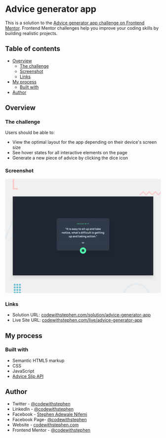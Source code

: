 # Advice generator app

This is a solution to the [Advice generator app challenge on Frontend Mentor](https://www.frontendmentor.io/challenges/advice-generator-app-QdUG-13db). Frontend Mentor challenges help you improve your coding skills by building realistic projects.

## Table of contents

- [Overview](#overview)
  - [The challenge](#the-challenge)
  - [Screenshot](#screenshot)
  - [Links](#links)
- [My process](#my-process)
  - [Built with](#built-with)
- [Author](#author)

## Overview

### The challenge

Users should be able to:

- View the optimal layout for the app depending on their device's screen size
- See hover states for all interactive elements on the page
- Generate a new piece of advice by clicking the dice icon

### Screenshot

![preview](/design/desktop-preview.jpg)

### Links

- Solution URL: [codewithstephen.com/solution/advice-generator-app](https://your-solution-url.com)
- Live Site URL: [codewithstephen.com/live/advice-generator-app](https://your-live-site-url.com)

## My process

### Built with

- Semantic HTML5 markup
- CSS
- JavaScript
- [Advice Slip API](https://api.adviceslip.com)

## Author

- Twitter - [@codewithstephen](//www.twitter.com/codewithstephen)
- LinkedIn - [@codewithstephen](//www.linkedin.com/in/codewithstephen/)
- Facebook - [Stephen Adewale Nifemi](//web.facebook.com/Inventorstephen)
- Facebook Page- [@codewithstephen](//web.facebook.com/codewithstephen)
- Website - [codewithstephen.com](//codewithstephen.vercel.app/)
- Frontend Mentor - [@codewithstephen](//www.frontendmentor.io/profile/codewithstephen)
